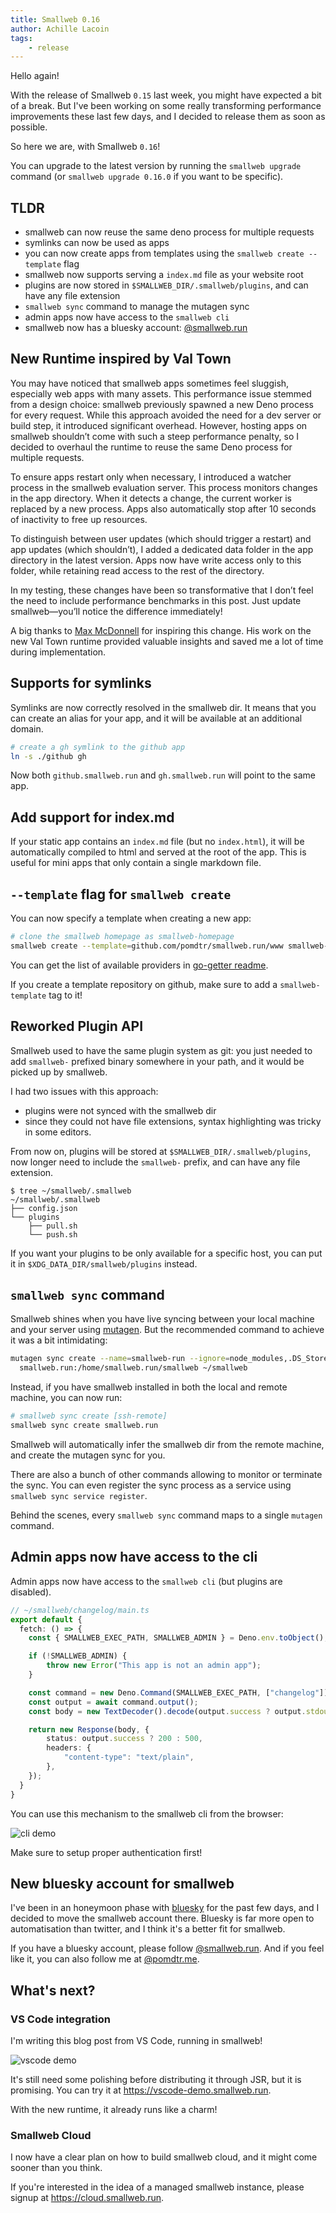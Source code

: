 ```yaml
---
title: Smallweb 0.16
author: Achille Lacoin
tags:
    - release
---
```


Hello again!

With the release of Smallweb `0.15` last week, you might have expected a bit of a break. But I've been working on some really transforming performance improvements these last few days, and I decided to release them as soon as possible.

So here we are, with Smallweb `0.16`!

<!-- more -->

You can upgrade to the latest version by running the `smallweb upgrade` command (or `smallweb upgrade 0.16.0` if you want to be specific).

## TLDR

- smallweb can now reuse the same deno process for multiple requests
- symlinks can now be used as apps
- you can now create apps from templates using the `smallweb create --template` flag
- smallweb now supports serving a `index.md` file as your website root
- plugins are now stored in `$SMALLWEB_DIR/.smallweb/plugins`, and can have any file extension
- `smallweb sync` command to manage the mutagen sync
- admin apps now have access to the `smallweb cli`
- smallweb now has a bluesky account: [@smallweb.run](https://bsky.app/profile/smallweb.run)

## New Runtime inspired by Val Town

You may have noticed that smallweb apps sometimes feel sluggish, especially web apps with many assets. This performance issue stemmed from a design choice: smallweb previously spawned a new Deno process for every request. While this approach avoided the need for a dev server or build step, it introduced significant overhead. However, hosting apps on smallweb shouldn’t come with such a steep performance penalty, so I decided to overhaul the runtime to reuse the same Deno process for multiple requests.

To ensure apps restart only when necessary, I introduced a watcher process in the smallweb evaluation server. This process monitors changes in the app directory. When it detects a change, the current worker is replaced by a new process. Apps also automatically stop after 10 seconds of inactivity to free up resources.

To distinguish between user updates (which should trigger a restart) and app updates (which shouldn’t), I added a dedicated data folder in the app directory in the latest version. Apps now have write access only to this folder, while retaining read access to the rest of the directory.

In my testing, these changes have been so transformative that I don’t feel the need to include performance benchmarks in this post. Just update smallweb—you’ll notice the difference immediately!

A big thanks to [Max McDonnell](https://x.com/mxmcd) for inspiring this change. His work on the new Val Town runtime provided valuable insights and saved me a lot of time during implementation.

## Supports for symlinks

Symlinks are now correctly resolved in the smallweb dir. It means that you can create an alias for your app, and it will be available at an additional domain.

```sh
# create a gh symlink to the github app
ln -s ./github gh
```

Now both `github.smallweb.run` and `gh.smallweb.run` will point to the same app.

## Add support for index.md

If your static app contains an `index.md` file (but no `index.html`), it will be automatically compiled to html and served at the root of the app. This is useful for mini apps that only contain a single markdown file.

## `--template` flag for `smallweb create`

You can now specify a template when creating a new app:

```sh
# clone the smallweb homepage as smallweb-homepage
smallweb create --template=github.com/pomdtr/smallweb.run/www smallweb-homepage
```

You can get the list of available providers in [go-getter readme](https://github.com/hashicorp/go-getter?tab=readme-ov-file#supported-protocols-and-detectors).

If you create a template repository on github, make sure to add a `smallweb-template` tag to it!

## Reworked Plugin API

Smallweb used to have the same plugin system as git: you just needed to add `smallweb-` prefixed binary somewhere in your path, and it would be picked up by smallweb.

I had two issues with this approach:

- plugins were not synced with the smallweb dir
- since they could not have file extensions, syntax highlighting was tricky in some editors.

From now on, plugins will be stored at `$SMALLWEB_DIR/.smallweb/plugins`, now longer need to include the `smallweb-` prefix, and can have any file extension.

```console
$ tree ~/smallweb/.smallweb
~/smallweb/.smallweb
├── config.json
└── plugins
    ├── pull.sh
    └── push.sh
```

If you want your plugins to be only available for a specific host, you can put it in `$XDG_DATA_DIR/smallweb/plugins` instead.

## `smallweb sync` command

Smallweb shines when you have live syncing between your local machine and your server using [mutagen](https://mutagen.io). But the recommended command to achieve it was a bit intimidating:

```sh
mutagen sync create --name=smallweb-run --ignore=node_modules,.DS_Store --ignore-vcs --mode=two-way-resolved \
  smallweb.run:/home/smallweb.run/smallweb ~/smallweb
```

Instead, if you have smallweb installed in both the local and remote machine, you can now run:

```sh
# smallweb sync create [ssh-remote]
smallweb sync create smallweb.run
```

Smallweb will automatically infer the smallweb dir from the remote machine, and create the mutagen sync for you.

There are also a bunch of other commands allowing to monitor or terminate the sync. You can even register the sync process as a service using `smallweb sync service register`.

Behind the scenes, every `smallweb sync` command maps to a single `mutagen` command.

## Admin apps now have access to the cli

Admin apps now have access to the `smallweb cli` (but plugins are disabled).

```ts
// ~/smallweb/changelog/main.ts
export default {
  fetch: () => {
    const { SMALLWEB_EXEC_PATH, SMALLWEB_ADMIN } = Deno.env.toObject();

    if (!SMALLWEB_ADMIN) {
        throw new Error("This app is not an admin app");
    }

    const command = new Deno.Command(SMALLWEB_EXEC_PATH, ["changelog"]);
    const output = await command.output();
    const body = new TextDecoder().decode(output.success ? output.stdout : output.stderr);

    return new Response(body, {
        status: output.success ? 200 : 500,
        headers: {
            "content-type": "text/plain",
        },
    });
  }
}
```

You can use this mechanism to the smallweb cli from the browser:

![cli demo](./img/browser_cli_demo.png)

Make sure to setup proper authentication first!

## New bluesky account for smallweb

I've been in an honeymoon phase with [bluesky](https://bsky.social) for the past few days, and I decided to move the smallweb account there. Bluesky is far more open to automatisation than twitter, and I think it's a better fit for smallweb.

If you have a bluesky account, please follow [@smallweb.run](https://bsky.app/profile/smallweb.run). And if you feel like it, you can also follow me at [@pomdtr.me](https://bsky.app/profile/pomdtr.me).

## What's next?

### VS Code integration

I'm writing this blog post from VS Code, running in smallweb!

![vscode demo](./img/vscode_demo.png)

It's still need some polishing before distributing it through JSR, but it is promising. You can try it at <https://vscode-demo.smallweb.run>.

With the new runtime, it already runs like a charm!

### Smallweb Cloud

I now have a clear plan on how to build smallweb cloud, and it might come sooner than you think.

If you're interested in the idea of a managed smallweb instance, please signup at <https://cloud.smallweb.run>.
